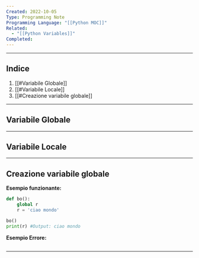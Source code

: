```yaml
---
Created: 2022-10-05
Type: Programming Note
Programming Language: "[[Python MOC]]"
Related:
  - "[[Python Variables]]"
Completed:
---
```

---
## Indice
1. [[#Variabile Globale]]
2. [[#Variabile Locale]]
3. [[#Creazione variabile globale]]

---
## Variabile Globale

---
## Variabile Locale

---
## Creazione variabile globale

**Esempio funzionante:**
``` python
def bo():
	global r
	r = 'ciao mondo'

bo()
print(r) #Output: ciao mondo
```

**Esempio Errore:**
``` python

```

---